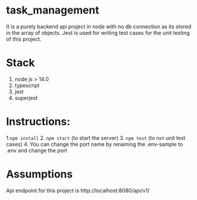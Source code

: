 ﻿# task_management

It is a purely backend api project in node with no db connection as its stored in the array of objects. Jest is used for writing test cases for the unit testing of this project.

# Stack

1. node js > 14.0
2. typescript
3. jest
4. superjest

# Instructions:

1.`npm install` 2. `npm start` (to start the server) 3. `npm test` (to run unit test cases) 4. You can change the port name by renaming the .env-sample to .env and change the port

# Assumptions

Api endpoint for this project is
http://localhost:8080/api/v1/
